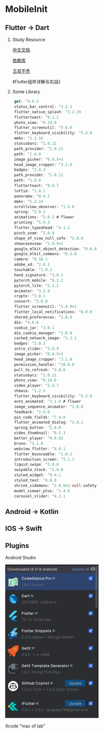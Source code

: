 # MobileInit





## Flutter  -> Dart

1. Study Resource

   [中文文档](https://flutter.cn/docs)

   [依赖库](https://pub-web.flutter-io.cn/)

   [王叔不秃](https://space.bilibili.com/589533168?spm_id_from=333.337.0.0)

   《Flutter组件详解与实战》

2. Some Library

```dart
    get: ^4.6.5
    status_bar_control: ^3.2.1
    flutter_native_splash: ^2.2.19
    fluttertoast: ^8.1.2
    photo_view: ^0.14.0
    flutter_screenutil: ^5.6.0
    flutter_keyboard_visibility: ^5.4.0
    mmkv: ^1.2.14
    statusbarz: ^1.0.12
    path_provider: ^2.0.11
    path: ^1.8.0
    image_picker: ^0.8.5+3
    head_image_cropper: ^3.1.0
    badges: ^2.0.3
    path_provider: ^2.0.11
    path: ^1.8.0
    fluttertoast: ^8.0.7
    lottie: ^1.0.1
    panorama: ^0.4.1
    mmkv: ^1.2.14
    scrollview_observer: ^1.5.0
    spring: ^2.0.2
    animations: ^2.0.5 # flower
    printing: ^5.9.3
    flutter_typeahead: ^4.1.1
    pinch_zoom: ^1.0.0
    shape_of_view_null_safe: ^2.0.0
    showcaseview: ^2.0.0+1
    google_mlkit_object_detection: ^0.6.0
    google_mlkit_commons: ^0.2.0
    camera: ^0.10.1
    adobe_xd: ^2.0.1
    touchable: ^1.0.2
    hand_signature: ^3.0.1
    pytorch_mobile: ^0.2.2
    pytorch_lite: ^1.1.2
    animator: ^3.2.0
    crypto: ^3.0.1
    convert: ^3.0.0
    flutter_screenutil: ^5.0.0+2
    flutter_local_notifications: ^8.0.0
    shared_preferences: ^2.0.6
    dio: ^4.0.6
    cookie_jar: ^3.0.1
    dio_cookie_manager: ^2.0.0
    cached_network_image: ^3.2.1
    badges: ^2.0.3
    intro_slider: ^3.0.9
    image_picker: ^0.8.5+3
    head_image_cropper: ^3.1.0
    permission_handler: ^10.0.0
    pull_to_refresh: ^2.0.0
    statusbarz: ^1.0.11
    photo_view: ^0.14.0
    video_player: ^2.4.7
    chewie: ^1.2.5
    flutter_keyboard_visibility: ^5.3.0
    auto_animated: ^3.1.0 # flower
    image_sequence_animator: ^2.0.0
    feedback: ^2.5.0
    pin_code_fields: ^7.4.0
    flutter_animated_dialog: ^2.0.1
    spring_button: ^2.0.0
    video_thumbnail: ^0.5.3
    better_player: ^0.0.83
    bruno: ^3.1.0
    webview_flutter: ^4.0.1
    flutter_bounceable: ^1.0.3
    introduction_screen: ^3.1.1
    liquid_swipe: ^3.0.0
    swipable_stack: ^2.0.0
    styled_widget: ^0.4.1
    styled_text: ^6.0.0
    shrink_sidemenu: ^2.0.0+2-null-safety
    model_viewer_plus: ^1.4.0
    carousel_slider: ^4.2.1
```



## Android  -> Kotlin





## IOS  -> Swift





## Plugins

Android Studio

<img src="img/plugins.jpg" width=300/>

Xcode    "mac of lab"
